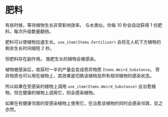 # 肥料
有些时候，等待植物生长非常影响效率。
与水类似，你每 10 秒会自动获得 1 份肥料，每次升级数量翻倍。

肥料可以使植物加速生长。`use_item(Items.Fertilizer)` 会将无人机下方植物的剩余生长时间缩短 2 秒。

但肥料存在副作用。
施肥生长的植物会被感染。

植物被感染后，收获时一半的产量会变成奇异物质 `Items.Weird_Substance`。
奇异物质也可以用在植物上，其效果是切换该植物及所有相邻植物的感染状态。

所以如果在受感染的植物上调用 `use_item(Items.Weird_Substance)` 会治愈植物，但在健康的植物上调用它，则会感染植物。

如果在有健康邻居的受感染植物上使用它，在治愈该植物的同时会感染邻居，反之亦然。